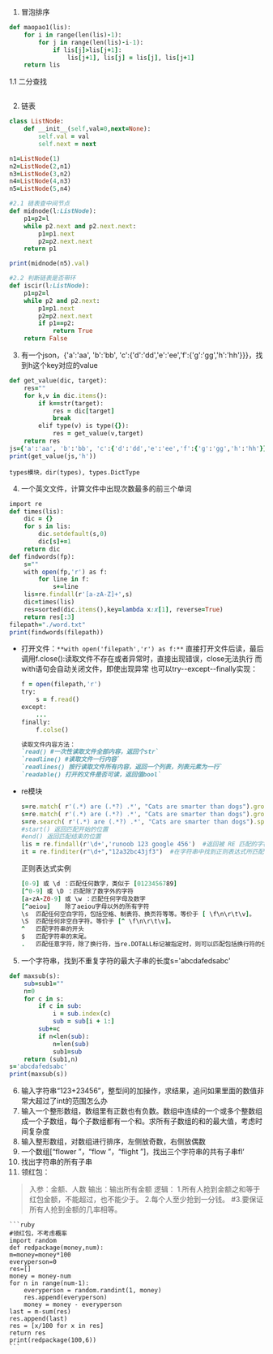 1. 冒泡排序
```ruby 
def maopao1(lis):
    for i in range(len(lis)-1):
        for j in range(len(lis)-i-1):
            if lis[j]>lis[j+1]:
                lis[j+1], lis[j] = lis[j], lis[j+1]
    return lis
``` 
1.1 二分查找
```ruby 
``` 
2. 链表
```ruby 
class ListNode:
    def __init__(self,val=0,next=None):
        self.val = val
        self.next = next

n1=ListNode(1)
n2=ListNode(2,n1)
n3=ListNode(3,n2)
n4=ListNode(4,n3)
n5=ListNode(5,n4)

#2.1 链表查中间节点
def midnode(l:ListNode):
    p1=p2=l
    while p2.next and p2.next.next:
        p1=p1.next
        p2=p2.next.next
    return p1

print(midnode(n5).val)

#2.2 判断链表是否带环
def iscir(l:ListNode):
    p1=p2=l
    while p2 and p2.next:
        p1=p1.next
        p2=p2.next.next
        if p1==p2:
            return True
    return False
```
3. 有一个json，{'a':'aa', 'b':'bb', 'c':{'d':'dd','e':'ee','f':{'g':'gg','h':'hh'}}}，找到h这个key对应的value
```ruby 
def get_value(dic, target):
    res=""
    for k,v in dic.items():
        if k==str(target):
            res = dic[target]
            break
        elif type(v) is type({}):
            res = get_value(v,target)
    return res
js={'a':'aa', 'b':'bb', 'c':{'d':'dd','e':'ee','f':{'g':'gg','h':'hh'}}}
print(get_value(js,'h'))
``` 
`types模块，dir(types), types.DictType`

4. 一个英文文件，计算文件中出现次数最多的前三个单词
```ruby 
import re
def times(lis):
    dic = {}
    for s in lis:
        dic.setdefault(s,0)
        dic[s]+=1
    return dic
def findwords(fp):
    s=""
    with open(fp,'r') as f:
        for line in f:
            s+=line
    lis=re.findall(r'[a-zA-Z]+',s)
    dic=times(lis)
    res=sorted(dic.items(),key=lambda x:x[1], reverse=True)
    return res[:3]
filepath="./word.txt"
print(findwords(filepath))
```
  * 打开文件：`**with open('filepath','r') as f:**`
    直接打开文件后读，最后调用f.close():读取文件不存在或者异常时，直接出现错误，close无法执行
    而with语句会自动关闭文件，即使出现异常
    也可以try--except--finally实现：
    ```ruby 
    f = open(filepath,'r')
    try:
        s = f.read()
    except:
        ...
    finally:
        f.colse()

    读取文件内容方法：
    `read() #一次性读取文件全部内容，返回个str`
    `readline() #读取文件一行内容`
    `readlines() 按行读取文件所有内容，返回一个列表，列表元素为一行`
    `readable() 打开的文件是否可读，返回值bool`
    ```
  * re模块
    ```ruby
    s=re.match( r'(.*) are (.*?) .*', "Cats are smarter than dogs").group()  #返回被 RE 匹配的字符串。
    s=re.match( r'(.*) are (.*?) .*', "Cats are smarter than dogs").groups() #返回被 RE 匹配的字符串子串元组
    s=re.search( r'(.*) are (.*?) .*', "Cats are smarter than dogs").span()  #返回一个元组包含匹配 (开始,结束) 的位置
    #start() 返回匹配开始的位置
    #end() 返回匹配结束的位置
    lis = re.findall(r'\d+','runoob 123 google 456')  #返回被 RE 匹配的字符串子串组成的列表，如果没有找到匹配的，则返回空列表。
    it = re.finditer(r"\d+","12a32bc43jf3")  #在字符串中找到正则表达式所匹配的所有子串，并把它们作为一个迭代器返回
    ```
    正则表达式实例
    ```ruby
    [0-9] 或 \d ：匹配任何数字，类似于 [0123456789]
    [^0-9] 或 \D ：匹配除了数字外的字符
    [a-zA-Z0-9] 或 \w ：匹配任何字母及数字
    [^aeiou]	除了aeiou字母以外的所有字符
    \s	匹配任何空白字符，包括空格、制表符、换页符等等。等价于 [ \f\n\r\t\v]。
    \S	匹配任何非空白字符。等价于 [^ \f\n\r\t\v]。
    ^	匹配字符串的开头
    $	匹配字符串的末尾。
    .	匹配任意字符，除了换行符，当re.DOTALL标记被指定时，则可以匹配包括换行符的任意字符。
    ```
5. 一个字符串，找到不重复字符的最大子串的长度s='abcdafedsabc'
```ruby
def maxsub(s):
    sub=sub1=""
    n=0
    for c in s:
        if c in sub:
            i = sub.index(c)
            sub = sub[i + 1:]
        sub+=c
        if n<len(sub):
            n=len(sub)
            sub1=sub
    return (sub1,n)
s='abcdafedsabc'
print(maxsub(s))
```
6. 输入字符串“123+23456”，整型间的加操作，求结果，追问如果里面的数值非常大超过了int的范围怎么办
7. 输入一个整形数组，数组里有正数也有负数。数组中连续的一个或多个整数组成一个子数组，每个子数组都有一个和。求所有子数组的和的最大值，考虑时间复杂度
8. 输入整形数组，对数组进行排序，左侧放奇数，右侧放偶数
9. 一个数组[“flower ”，“flow ”，“flight ”]，找出三个字符串的共有子串fl‘
10. 找出字符串的所有子串
11. 领红包：
  > 入参：金额、人数
    输出：输出所有金额
    逻辑：
    1.所有人抢到金额之和等于红包金额，不能超过，也不能少于。
    2.每个人至少抢到一分钱。
    #3.要保证所有人抢到金额的几率相等。
    
    ```ruby
    #领红包，不考虑概率
    import random
    def redpackage(money,num):
    m=money=money*100
    everyperson=0
    res=[]
    money = money-num
    for n in range(num-1):
        everyperson = random.randint(1, money)
        res.append(everyperson)
        money = money - everyperson
    last = m-sum(res)
    res.append(last)
    res = [x/100 for x in res]
    return res
    print(redpackage(100,6))
    ```
    
